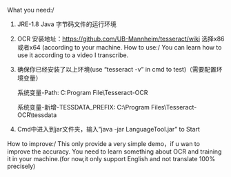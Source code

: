 What you need:/
1.	JRE-1.8
Java 字节码文件的运行环境
2.	OCR
安装地址：https://github.com/UB-Mannheim/tesseract/wiki
选择x86或者x64 	(according to your machine.
How to use:/
	You can learn how to use it according to a video I transcribe.

1.	确保你已经安装了以上环境(use “tesseract -v” in cmd to test)（需要配置环境变量）



	系统变量-Path:			  C:Program File\Tesseract-OCR

	系统变量-新增-TESSDATA_PREFIX:	C:\Program Files\Tesseract-OCR\tessdata


2.	Cmd中进入到jar文件夹，输入”java -jar LanguageTool.jar” to Start





How to improve:/
	This only provide a very simple demo，if u wan to improve the accuracy.
You need to learn something about OCR and training it in your machine.(for now,it only support English and not translate 100% precisely)

